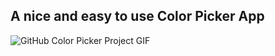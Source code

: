 ## A nice and easy to use Color Picker App

![GitHub Color Picker Project GIF](https://github.com/user-attachments/assets/29eedeb8-120f-4da9-a1ec-2580b8af637a)
